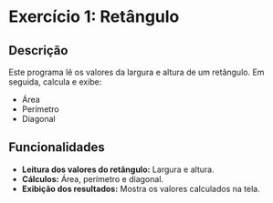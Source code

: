 # Exercício 1: Retângulo

## Descrição

Este programa lê os valores da largura e altura de um retângulo. Em seguida, calcula e exibe:

- Área
- Perímetro
- Diagonal

## Funcionalidades

- **Leitura dos valores do retângulo:** Largura e altura.
- **Cálculos:** Área, perímetro e diagonal.
- **Exibição dos resultados:** Mostra os valores calculados na tela.
